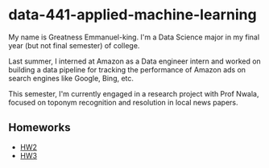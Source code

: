 # data-441-applied-machine-learning


My name is Greatness Emmanuel-king. I'm a Data Science major in my final year (but not final semester) of college.

Last summer, I interned at Amazon as a Data engineer intern and worked on building a data pipeline for tracking the performance of Amazon ads on search engines like Google, Bing, etc.

This semester, I'm currently engaged in a research project with Prof Nwala, focused on toponym recognition and resolution in local news papers. 

## Homeworks
- [HW2](HW2.html)
- [HW3](HW3.html)
